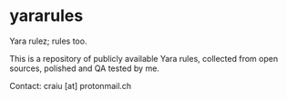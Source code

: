 # yararules
Yara rulez; rules too.

This is a repository of publicly available Yara rules, collected from open sources, polished and QA tested by me.

Contact: craiu [at] protonmail.ch
